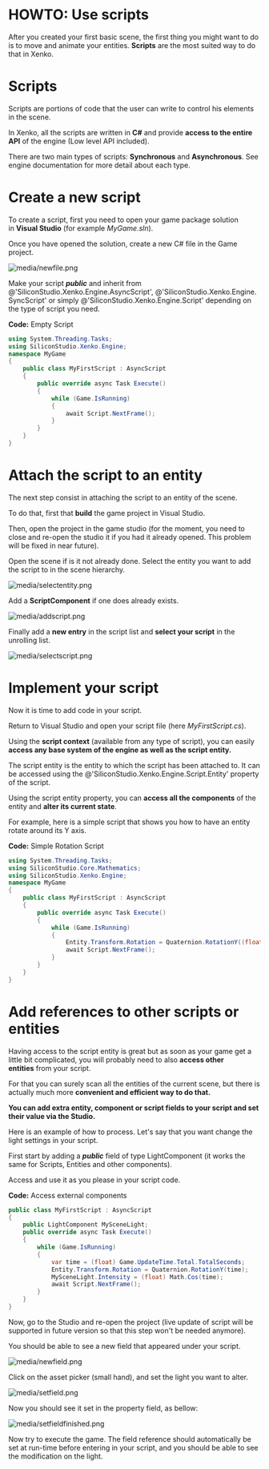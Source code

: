 # HOWTO: Use scripts

After you created your first basic scene, the first thing you might want to do is to move and animate your entities. **Scripts** are the most suited way to do that in Xenko. 

# Scripts

Scripts are portions of code that the user can write to control his elements in the scene. 

In Xenko, all the scripts are written in **C#** and provide **access to the entire API** of the engine (Low level API included).

There are two main types of scripts: **Synchronous** and **Asynchronous**. See engine documentation for more detail about each type.

# Create a new script

To create a script, first you need to open your game package solution in **Visual Studio** (for example *MyGame.sln*).

Once you have opened the solution, create a new C# file in the Game project.

![media/newfile.png](media/newfile.png) 

Make your script ***public*** and inherit from @'SiliconStudio.Xenko.Engine.AsyncScript', @'SiliconStudio.Xenko.Engine.SyncScript' or simply @'SiliconStudio.Xenko.Engine.Script' depending on the type of script you need.

**Code:** Empty Script

```cs
using System.Threading.Tasks;
using SiliconStudio.Xenko.Engine;
namespace MyGame
{
    public class MyFirstScript : AsyncScript
    {
        public override async Task Execute()
        {
            while (Game.IsRunning)
            {
                await Script.NextFrame();
            }
        }
    }
}
```


# Attach the script to an entity

The next step consist in attaching the script to an entity of the scene.

To do that, first that **build** the game project in Visual Studio.

Then, open the project in the game studio (for the moment, you need to close and re-open the studio it if you had it already opened. This problem will be fixed in near future).

Open the scene if is it not already done. Select the entity you want to add the script to in the scene hierarchy.

![media/selectentity.png](media/selectentity.png) 

Add a **ScriptComponent** if one does already exists.

![media/addscript.png](media/addscript.png) 

Finally add a **new entry** in the script list and **select your script** in the unrolling list.

![media/selectscript.png](media/selectscript.png) 

# Implement your script

Now it is time to add code in your script.

Return to Visual Studio and open your script file (here *MyFirstScript.cs*).

Using the **script context** (available from any type of script), you can easily **access any base system of the engine as well as the script entity.**

The script entity is the entity to which the script has been attached to. It can be accessed using the @'SiliconStudio.Xenko.Engine.Script.Entity' property of the script.

Using the script entity property, you can **access all the components** of the entity and **alter its current state**.

For example, here is a simple script that shows you how to have an entity rotate around its Y axis.

**Code:** Simple Rotation Script

```cs
using System.Threading.Tasks;
using SiliconStudio.Core.Mathematics;
using SiliconStudio.Xenko.Engine;
namespace MyGame
{
    public class MyFirstScript : AsyncScript
    {
        public override async Task Execute()
        {
            while (Game.IsRunning)
            {
                Entity.Transform.Rotation = Quaternion.RotationY((float) Game.UpdateTime.Total.TotalSeconds);
                await Script.NextFrame();
            }
        }
    }
}
```


# Add references to other scripts or entities

Having access to the script entity is great but as soon as your game get a little bit complicated, you will probably need to also **access other entities** from your script.

For that you can surely scan all the entities of the current scene, but there is actually much more **convenient and efficient way to do that.** 

**You can add extra entity, component or script fields to your script and set their value via the Studio.**

Here is an example of how to process. Let's say that you want change the light settings in your script.

First start by adding a ***public*** field of type LightComponent (it works the same for Scripts, Entities and other components).

Access and use it as you please in your script code.

**Code:** Access external components

```cs
public class MyFirstScript : AsyncScript
{
    public LightComponent MySceneLight;
    public override async Task Execute()
    {
        while (Game.IsRunning)
        {
            var time = (float) Game.UpdateTime.Total.TotalSeconds;
            Entity.Transform.Rotation = Quaternion.RotationY(time);
            MySceneLight.Intensity = (float) Math.Cos(time);
            await Script.NextFrame();
        }
    }
}
```


Now, go to the Studio and re-open the project (live update of script will be supported in future version so that this step won't be needed anymore).

You should be able to see a new field that appeared under your script.

![media/newfield.png](media/newfield.png) 

Click on the asset picker (small hand), and set the light you want to alter.

![media/setfield.png](media/setfield.png) 

Now you should see it set in the property field, as bellow:

![media/setfieldfinished.png](media/setfieldfinished.png) 

Now try to execute the game. The field reference should automatically be set at run-time before entering in your script, and you should be able to see the modification on the light.

 

